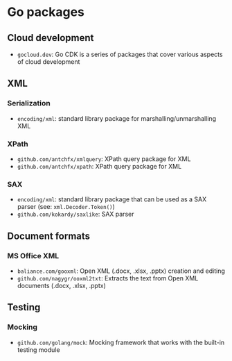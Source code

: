 # Go packages

## Cloud development

-	`gocloud.dev`: Go CDK is a series of packages that cover various aspects of
	cloud development

## XML

### Serialization

-	`encoding/xml`: standard library package for marshalling/unmarshalling XML

### XPath

-	`github.com/antchfx/xmlquery`: XPath query package for XML
-	`github.com/antchfx/xpath`: XPath query package for XML

### SAX

-	`encoding/xml`: standard library package that can be used as a SAX parser
	(see: `xml.Decoder.Token()`)
-	`github.com/kokardy/saxlike`: SAX parser

## Document formats

### MS Office XML

-	`baliance.com/gooxml`: Open XML (.docx, .xlsx, .pptx) creation and editing
-	`github.com/nagygr/ooxml2txt`: Extracts the text from Open XML documents
	(.docx, .xlsx, .pptx)

## Testing

### Mocking

-	`github.com/golang/mock`: Mocking framework that works with the
	built-in testing module
